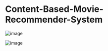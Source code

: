 # Content-Based-Movie-Recommender-System
![image](https://github.com/Adityashah0428/Content-Based-Movie-Recommender-System/assets/138614691/7775f7cc-f86c-4b2b-82a7-7083887bf0db)

![image](https://github.com/Adityashah0428/Content-Based-Movie-Recommender-System/assets/138614691/3c83dd93-cd64-43c0-8a2f-2e0e078238b4)




